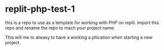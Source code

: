 # replit-php-test-1

this is a repo to use as a template for working with PHP on replil. 
Import this repo and rename the repo to mach your project name.

This will me to alwasy to have a working a pllication when starting a new project.

